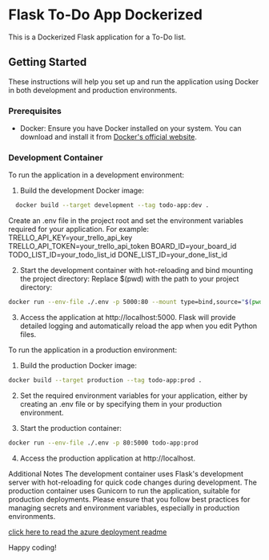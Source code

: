 # Flask To-Do App Dockerized

This is a Dockerized Flask application for a To-Do list.

## Getting Started

These instructions will help you set up and run the application using Docker in both development and production environments.

### Prerequisites

- Docker: Ensure you have Docker installed on your system. You can download and install it from [Docker's official website](https://www.docker.com/get-started).

### Development Container

To run the application in a development environment:

1. Build the development Docker image:
```bash
  docker build --target development --tag todo-app:dev .
```

Create an .env file in the project root and set the environment variables required for your application. For example:
TRELLO_API_KEY=your_trello_api_key
TRELLO_API_TOKEN=your_trello_api_token
BOARD_ID=your_board_id
TODO_LIST_ID=your_todo_list_id
DONE_LIST_ID=your_done_list_id


2. Start the development container with hot-reloading and bind mounting the project directory:  Replace $(pwd) with the path to your project directory:
```bash
docker run --env-file ./.env -p 5000:80 --mount type=bind,source="$(pwd)"/todo_app,target=/app/todo_app todo-app:dev
```

3. Access the application at http://localhost:5000. Flask will provide detailed logging and automatically reload the app when you edit Python files.

To run the application in a production environment:

1. Build the production Docker image:
```bash
docker build --target production --tag todo-app:prod .
```
2. Set the required environment variables for your application, either by creating an .env file or by specifying them in your production environment.

3. Start the production container:
```bash
docker run --env-file ./.env -p 80:5000 todo-app:prod
```
4. Access the production application at http://localhost.

Additional Notes
The development container uses Flask's development server with hot-reloading for quick code changes during development.
The production container uses Gunicorn to run the application, suitable for production deployments.
Please ensure that you follow best practices for managing secrets and environment variables, especially in production environments.

[click here to read the azure deployment readme](./readme_azure_deployment_steps.md)

Happy coding!

